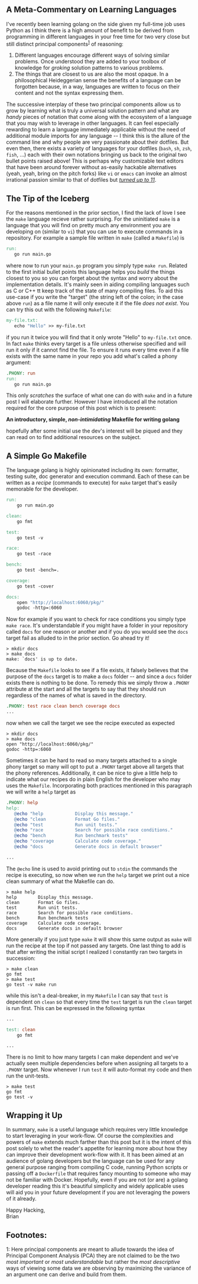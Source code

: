 A Meta-Commentary on Learning Languages
---------------------------------------

I've recently been learning golang on the side given my full-time job uses Python as I think there
is a high amount of benefit to be derived from programming in different languages in your free time
for two very close but still distinct principal components<sup>[1](#pca)</sup> of reasoning:

1. Different languages encourage different ways of solving similar problems. Once understood they
   are added to your toolbox of knowledge for _groking_ solution patterns to various problems.
2. The things that are closest to us are also the most opaque. In a philosophical Heideggerian
   sense the benefits of a language can be forgotten because, in a way, languages are written to
   focus on their content and not the syntax expressing them.

The successive interplay of these two principal components allow us to grow by learning what is
truly a universal solution pattern and what are _handy_ pieces of notation that come along with the
ecosystem of a language that you may wish to leverage in other languages. It can feel especially
rewarding to learn a language immediately applicable without the need of additional module imports
for any language -- I think this is the allure of the command line and why people are very
passionate about their dotfiles. But even then, there exists a variety of languages for your
dotfiles (`bash`, `sh`, `zsh`, `fish`, ...) each with their own notations bringing us back to the
original two bullet points raised above! This is perhaps why customizable text editors that have
been around forever without as-easily hackable alternatives (yeah, yeah, bring on the pitch forks)
like `vi` or `emacs` can invoke an almost irrational passion similar to that of dotfiles but
[_turned up to 11_](https://vimeo.com/59380615).

The Tip of the Iceberg
----------------------

For the reasons mentioned in the prior section, I find the lack of love I see the `make` language
recieve rather surprising. For the uninitiated `make` is a language that you will find
on pretty much any environment you are developing on (similar to `vi`) that you can use to execute
commands in a repository. For example a sample file written in `make` (called a `Makefile`) is

```makefile
run:
   go run main.go
```

where now to run your `main.go` program you simply type `make run`. Related to the first initial
bullet points this language helps you _build_ the things closest to you so you can forget about the
syntax and worry about the implementation details. It's mainly seen in aiding compiling languages
such as C or C++ tt keep track of the state of many compiling files. To aid this use-case if you
write the "target" (the string left of the colon; in the case above `run`) as a file name it will
only execute it if the file _does not exist_. You can try this out with the following `Makefile`:


```makefile
my-file.txt:
   echo "Hello" >> my-file.txt
```

if you run it twice you will find that it only wrote "Hello" to `my-file.txt` once. In fact `make`
thinks every target is a file unless otherwise specified and will run it only if it cannot find the
file. To ensure it runs every time even if a file exists with the same name in your repo you add
what's called a phony argument:

```makefile
.PHONY: run
run:
   go run main.go
```

This only _scratches_ the surface of what one can do with `make` and in a future post I will
elaborate further. However I have introduced all the notation required for the core purpose of this
post which is to present:

**An introductory, simple, _non-intimidating_ Makefile for writing golang**

hopefully after some initial use the dev's interest will be piqued and they can read on to find
additional resources on the subject.

A Simple Go Makefile
--------------------

The language golang is highly opinionated including its own: formatter, testing suite, doc
generator and execution command. Each of these can be written as a _recipe_ (commands to execute)
for `make` target that's easily memorable for the developer.


```makefile
run:
	go run main.go

clean:
	go fmt

test:
	go test -v

race:
	go test -race

bench:
	go test -bench=.

coverage:
	go test -cover

docs:
	open "http://localhost:6060/pkg/"
	godoc -http=:6060
```

Now for example if you want to check for race conditions you simply type `make race`. It's
understandable if you might have a folder in your repository called `docs` for one reason or
another and if you do you would see the `docs` target fail as alluded to in the prior section. Go
ahead try it!

``` shellsession
> mkdir docs
> make docs
make: `docs' is up to date.
```

Because the `Makefile` looks to see if a file exists, it falsely believes that the purpose of the
`docs` target is to make a `docs` folder -- and since a `docs` folder exists there is nothing to be
done. To remedy this we simply throw a `.PHONY` attribute at the start and all the targets to say
that they should run regardless of the names of what is saved in the directory.

```makefile
.PHONY: test race clean bench coverage docs
...
```

now when we call the target we see the recipe executed as expected

``` shellsession
> mkdir docs
> make docs
open "http://localhost:6060/pkg/"
godoc -http=:6060
```

Sometimes it can be hard to read so many targets attached to a single phony target so many will opt
to put a `.PHONY` target above all targets that the phony references. Additionally, it can be nice
to give a little help to indicate what our recipes do in plain English for the developer who may
uses the `Makefile`. Incorporating both practices mentioned in this paragraph we will write a
`help` target as

```makefile
.PHONY: help
help:
   @echo "help            Display this message."
   @echo "clean           Format Go files."
   @echo "test            Run unit tests."
   @echo "race            Search for possible race conditions."
   @echo "bench           Run benchmark tests"
   @echo "coverage        Calculate code coverage."
   @echo "docs            Generate docs in default browser"

...
```

The `@echo` line is used to avoid printing out to `stdin` the commands the recipe is executing, so
now when we run the `help` target we print out a nice clean summary of what the Makefile can do.

```shellsession
> make help
help        Display this message.
clean       Format Go files.
test        Run unit tests.
race        Search for possible race conditions.
bench       Run benchmark tests
coverage    Calculate code coverage.
docs        Generate docs in default browser
```

More generally if you just type `make` it will show this same output as `make` will run the recipe
at the top if not passed any targets. One last thing to add is that after writing the initial
script I realized I constantly ran two targets in succession:

```
> make clean
go fmt
> make test
go test -v make run
```

while this isn't a deal-breaker, in my `Makefile` I can say that `test` is dependent on `clean` so
that every time the `test` target is run the `clean` target is run first. This can be expressed in
the following syntax

```makefile
...

test: clean
	go fmt

...
```

There is no limit to how many targets I can make dependent and we've actually seen multiple
dependencies before when assigning all targets to a `.PHONY` target. Now whenever I run `test` it
will auto-format my code and then run the unit-tests.

```shellsession
> make test
go fmt
go test -v
```

Wrapping it Up
--------------

In summary, `make` is a useful language which requires very little knowledge to start leveraging in
your work-flow. Of course the complexities and powers of `make` extends much farther than this post
but it is the intent of this post solely to whet the reader's appetite for learning more about how
they can improve their development work-flow with it. It has been aimed at an audience of golang
developers but the language can be used for any general purpose ranging from compiling C code,
running Python scripts or passing off a `Dockerfile` that requires fancy mounting to someone who
may not be familiar with Docker. Hopefully, even if you are not (or are) a golang developer reading
this it's beautiful simplicity and widely applicable uses will aid you in your future development
if you are not leveraging the powers of it already.

Happy Hacking,  
Brian

Footnotes:
----------

<a name="pca">1</a>: Here principal components are meant to allude towards the idea of Principal
Component Analysis (PCA) they are not claimed to be the two _most important_ or _most
understandable_ but rather the _most descriptive_ ways of viewing some data we are observing by
maximizing the variance of an argument one can derive and build from them.

